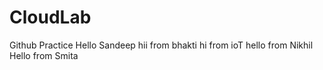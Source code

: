# CloudLab
Github Practice
Hello Sandeep
hii from bhakti
hi from ioT
hello from Nikhil
Hello from Smita